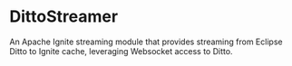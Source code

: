 # DittoStreamer

An Apache Ignite streaming module that provides streaming from Eclipse Ditto to Ignite cache,
leveraging Websocket access to Ditto.